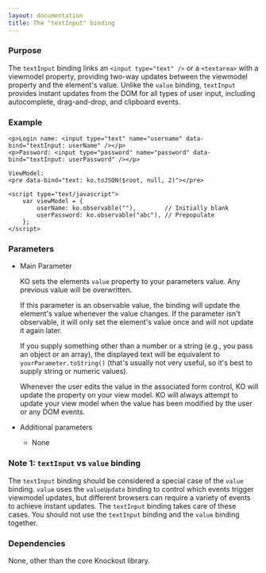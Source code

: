 ```yaml
---
layout: documentation
title: The "textInput" binding
---
```


### Purpose
The `textInput` binding links an `<input type="text" />` or a `<textarea>` with a viewmodel property, providing two-way updates between the viewmodel property and the element's value. Unlike the `value` binding, `textInput` provides instant updates from the DOM for all types of user input, including autocomplete, drag-and-drop, and clipboard events.

### Example

    <p>Login name: <input type="text" name="username" data-bind="textInput: userName" /></p>
    <p>Password: <input type="password" name="password" data-bind="textInput: userPassword" /></p>

    ViewModel:
    <pre data-bind="text: ko.toJSON($root, null, 2)"></pre>

    <script type="text/javascript">
        var viewModel = {
            userName: ko.observable(""),        // Initially blank
            userPassword: ko.observable("abc"), // Prepopulate
        };
    </script>

### Parameters

 * Main Parameter

   KO sets the elements `value` property to your parameters value. Any previous value will be overwritten.

   If this parameter is an observable value, the binding will update the element's value whenever the value changes. If the parameter isn't observable, it will only set the element's value once and will not update it again later.

   If you supply something other than a number or a string (e.g., you pass an object or an array), the displayed text will be equivalent to `yourParameter.toString()` (that's usually not very useful, so it's best to supply string or numeric values).

   Whenever the user edits the value in the associated form control, KO will update the property on your view model. KO will always attempt to update your view model when the value has been modified by the user or any DOM events.
 
 * Additional parameters

   * None


### Note 1: `textInput` vs `value` binding

The `textInput` binding should be considered a special case of the `value` binding. `value` uses the `valueUpdate` binding to control which events trigger viewmodel updates, but different browsers can require a variety of events to achieve instant updates. The `textInput` binding takes care of these cases. You should not use the `textInput` binding and the `value` binding together.


### Dependencies

None, other than the core Knockout library.

